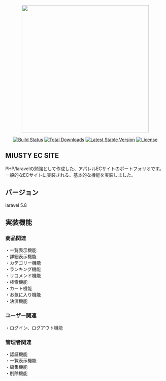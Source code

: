 <p align="center"><img src="https://res.cloudinary.com/dtfbvvkyp/image/upload/v1566331377/laravel-logolockup-cmyk-red.svg" width="400"></p>

<p align="center">
<a href="https://travis-ci.org/laravel/framework"><img src="https://travis-ci.org/laravel/framework.svg" alt="Build Status"></a>
<a href="https://packagist.org/packages/laravel/framework"><img src="https://poser.pugx.org/laravel/framework/d/total.svg" alt="Total Downloads"></a>
<a href="https://packagist.org/packages/laravel/framework"><img src="https://poser.pugx.org/laravel/framework/v/stable.svg" alt="Latest Stable Version"></a>
<a href="https://packagist.org/packages/laravel/framework"><img src="https://poser.pugx.org/laravel/framework/license.svg" alt="License"></a>
</p>

## MIUSTY EC SITE
PHP/laravelの勉強として作成した、アパレルECサイトのポートフォリオです。 一般的なECサイトに実装される、基本的な機能を実装しました。

## バージョン
laravel 5.8

## 実装機能
### 商品関連 
・一覧表示機能<br>
・詳細表示機能<br>
・カテゴリー機能<br>
・ランキング機能<br>
・リコメンド機能<br>
・検索機能<br>
・カート機能<br>
・お気に入り機能<br>
・決済機能<br>

### ユーザー関連
・ログイン、ログアウト機能

### 管理者関連
・認証機能<br>
・一覧表示機能<br>
・編集機能<br>
・削除機能<br>
